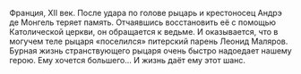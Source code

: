 <!--2016-11-26 21:20:14-->
Франция, XII век.
    После удара по голове рыцарь и крестоносец Андрэ де Монгель теряет память. Отчаявшись восстановить её с помощью Католической церкви, он обращается к ведьме. И оказывается, что в могучем теле рыцаря «поселился» питерский парень Леонид Маляров. Бурная жизнь странствующего рыцаря очень быстро надоедает нашему герою. Ему хочется большего... И жизнь даёт ему этот шанс.